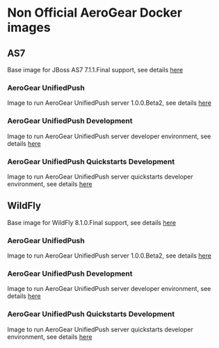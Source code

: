 # Non Official AeroGear Docker images

## AS7

Base image for JBoss AS7 7.1.1.Final support, see details [here](https://github.com/abstractj/docker/tree/master/aerogear/as7)

### AeroGear UnifiedPush

Image to run AeroGear UnifiedPush server 1.0.0.Beta2, see details [here](https://github.com/abstractj/docker/tree/master/aerogear/as7/aerogear-unifiedpush)

### AeroGear UnifiedPush Development

Image to run AeroGear UnifiedPush server developer environment, see details [here](https://github.com/abstractj/docker/tree/master/aerogear/as7/aerogear-unifiedpush-dev)

### AeroGear UnifiedPush Quickstarts Development

Image to run AeroGear UnifiedPush server quickstarts developer environment, see details [here](https://github.com/abstractj/docker/tree/master/aerogear/as7/push-quickstarts-dev)

## WildFly

Base image for WildFly 8.1.0.Final support, see details [here](https://github.com/abstractj/docker/tree/master/aerogear/wildfly)

### AeroGear UnifiedPush

Image to run AeroGear UnifiedPush server 1.0.0.Beta2, see details [here](https://github.com/abstractj/docker/tree/master/aerogear/wildfly/aerogear-unifiedpush)

### AeroGear UnifiedPush Development

Image to run AeroGear UnifiedPush server developer environment, see details [here](https://github.com/abstractj/docker/tree/master/aerogear/wildfly/aerogear-unifiedpush-dev)


### AeroGear UnifiedPush Quickstarts Development

Image to run AeroGear UnifiedPush server quickstarts developer environment, see details [here](https://github.com/abstractj/docker/tree/master/aerogear/wildfly/push-quickstarts-dev)


